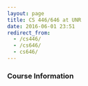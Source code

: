 ```yaml
---
layout: page
title: CS 446/646 at UNR
date: 2016-06-01 23:51
redirect_from:
  - /cs446/
  - /cs646/
  - cs646/
---
```


### Course Information
